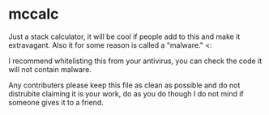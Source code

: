 # mccalc
Just a stack calculator, it will be cool if people add to this and make it extravagant. Also it for some reason is called a "malware." &lt;: 








I recommend whitelisting this from your antivirus, you can check the code it will not contain malware.

Any contributers please keep this file as clean as possible and do not distrubite claiming it is your work, do as you do though I do not mind if someone gives it to a friend.
